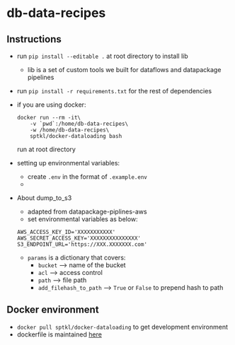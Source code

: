 # db-data-recipes

## Instructions
+ run ```pip install --editable .``` at root directory to install lib
    + lib is a set of custom tools we built for dataflows and datapackage pipelines
+ run ```pip install -r requirements.txt``` for the rest of dependencies
+ if you are using docker:
    ```
    docker run --rm -it\
        -v `pwd`:/home/db-data-recipes\
        -w /home/db-data-recipes\
        sptkl/docker-dataloading bash
    ```
    run at root directory
+ setting up environmental variables: 
    + create `.env` in the format of `.example.env`
    + 

+ About dump_to_s3
  + adapted from datapackage-piplines-aws
  + set environmental variables as below:
  ```
  AWS_ACCESS_KEY_ID='XXXXXXXXXXX'
  AWS_SECRET_ACCESS_KEY='XXXXXXXXXXXXXXX'
  S3_ENDPOINT_URL='https://XXX.XXXXXXX.com'
  ```
  + `params` is a dictionary that covers:
    + `bucket` --> name of the bucket
    + `acl` --> access control
    + `path` --> file path
    + `add_filehash_to_path` --> `True` or `False` to prepend hash to path


## Docker environment
+ ```docker pull sptkl/docker-dataloading``` to get development environment
+ dockerfile is maintained [here](https://github.com/SPTKL/docker-dataloading)
